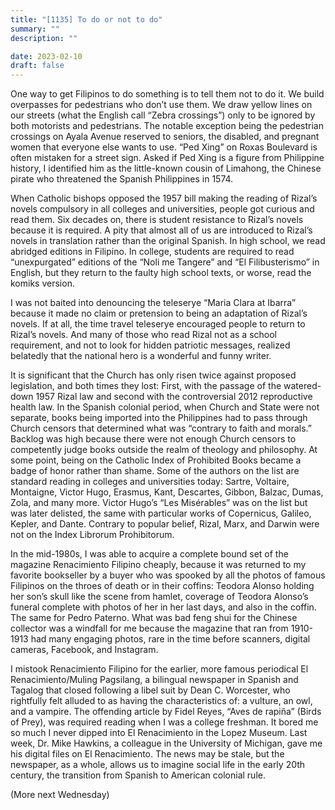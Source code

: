 ```yaml
---
title: "[1135] To do or not to do"
summary: ""
description: ""

date: 2023-02-10
draft: false
---
```


One way to get Filipinos to do something is to tell them not to do it. We build overpasses for pedestrians who don’t use them. We draw yellow lines on our streets (what the English call “Zebra crossings”) only to be ignored by both motorists and pedestrians. The notable exception being the pedestrian crossings on Ayala Avenue reserved to seniors, the disabled, and pregnant women that everyone else wants to use. “Ped Xing” on Roxas Boulevard is often mistaken for a street sign. Asked if Ped Xing is a figure from Philippine history, I identified him as the little-known cousin of Limahong, the Chinese pirate who threatened the Spanish Philippines in 1574.

When Catholic bishops opposed the 1957 bill making the reading of Rizal’s novels compulsory in all colleges and universities, people got curious and read them. Six decades on, there is student resistance to Rizal’s novels because it is required. A pity that almost all of us are introduced to Rizal’s novels in translation rather than the original Spanish. In high school, we read abridged editions in Filipino. In college, students are required to read “unexpurgated” editions of the “Noli me Tangere” and “El Filibusterismo” in English, but they return to the faulty high school texts, or worse, read the komiks version.

I was not baited into denouncing the teleserye “Maria Clara at Ibarra” because it made no claim or pretension to being an adaptation of Rizal’s novels. If at all, the time travel teleserye encouraged people to return to Rizal’s novels. And many of those who read Rizal not as a school requirement, and not to look for hidden patriotic messages, realized belatedly that the national hero is a wonderful and funny writer.

It is significant that the Church has only risen twice against proposed legislation, and both times they lost: First, with the passage of the watered-down 1957 Rizal law and second with the controversial 2012 reproductive health law. In the Spanish colonial period, when Church and State were not separate, books being imported into the Philippines had to pass through Church censors that determined what was “contrary to faith and morals.” Backlog was high because there were not enough Church censors to competently judge books outside the realm of theology and philosophy. At some point, being on the Catholic Index of Prohibited Books became a badge of honor rather than shame. Some of the authors on the list are standard reading in colleges and universities today: Sartre, Voltaire, Montaigne, Victor Hugo, Erasmus, Kant, Descartes, Gibbon, Balzac, Dumas, Zola, and many more. Victor Hugo’s “Les Misérables” was on the list but was later delisted, the same with particular works of Copernicus, Galileo, Kepler, and Dante. Contrary to popular belief, Rizal, Marx, and Darwin were not on the Index Librorum Prohibitorum.

In the mid-1980s, I was able to acquire a complete bound set of the magazine Renacimiento Filipino cheaply, because it was returned to my favorite bookseller by a buyer who was spooked by all the photos of famous Filipinos on the throes of death or in their coffins: Teodora Alonso holding her son’s skull like the scene from hamlet, coverage of Teodora Alonso’s funeral complete with photos of her in her last days, and also in the coffin. The same for Pedro Paterno. What was bad feng shui for the Chinese collector was a windfall for me because the magazine that ran from 1910-1913 had many engaging photos, rare in the time before scanners, digital cameras, Facebook, and Instagram.

I mistook Renacimiento Filipino for the earlier, more famous periodical El Renacimiento/Muling Pagsilang, a bilingual newspaper in Spanish and Tagalog that closed following a libel suit by Dean C. Worcester, who rightfully felt alluded to as having the characteristics of: a vulture, an owl, and a vampire. The offending article by Fidel Reyes, “Aves de rapiña” (Birds of Prey), was required reading when I was a college freshman. It bored me so much I never dipped into El Renacimiento in the Lopez Museum. Last week, Dr. Mike Hawkins, a colleague in the University of Michigan, gave me his digital files on El Renacimiento. The news may be stale, but the newspaper, as a whole, allows us to imagine social life in the early 20th century, the transition from Spanish to American colonial rule.

(More next Wednesday)
